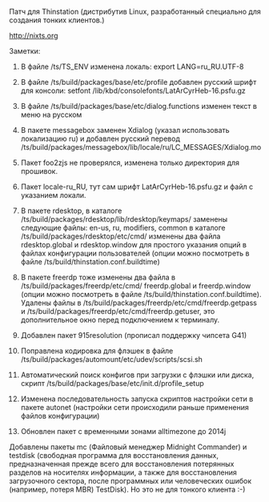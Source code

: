 Патч для Thinstation (дистрибутив Linux, разработанный специально для создания тонких клиентов.)

http://nixts.org

Заметки:

1. В файле /ts/TS_ENV изменена локаль: export LANG=ru_RU.UTF-8

2. В файле /ts/build/packages/base/etc/profile добавлен русский шрифт для консоли: setfont /lib/kbd/consolefonts/LatArCyrHeb-16.psfu.gz

3. В файле /ts/build/packages/base/etc/dialog.functions изменен текст в меню на русском

4. В пакете messagebox заменен Xdialog (указал использовать локализацию ru) и добавлен русский перевод /ts/build/packages/messagebox/lib/locale/ru/LC_MESSAGES/Xdialog.mo

5. Пакет foo2zjs не проверялся, изменена только директория для прошивок.

6. Пакет locale-ru_RU, тут сам шрифт LatArCyrHeb-16.psfu.gz и файл с указанием локали.

7. В пакете rdesktop, в каталоге /ts/build/packages/rdesktop/lib/rdesktop/keymaps/
заменены следующие файлы: en-us, ru, modifiers, common
в каталоге /ts/build/packages/rdesktop/etc/cmd/ изменены два файла
rdesktop.global и rdesktop.window для простого указания опций в файлах конфигурации пользователей (опции можно посмотреть в файле /ts/build/thinstation.conf.buildtime)

8. В пакете freerdp тоже изменены два файла в /ts/build/packages/freerdp/etc/cmd/
freerdp.global и freerdp.window (опции можно посмотреть в файле /ts/build/thinstation.conf.buildtime). Удалены файлы в /ts/build/packages/freerdp/etc/cmd/freerdp.getpass и /ts/build/packages/freerdp/etc/cmd/freerdp.getuser, это дополнительное окно перед подключением к терминалу.

9. Добавлен пакет 915resolution (прописал поддержку чипсета G41)

10. Поправлена кодировка для флэшек в файле /ts/build/packages/automount/etc/udev/scripts/scsi.sh

11. Автоматический поиск конфигов при загрузки с флэшки или диска, скрипт /ts/build/packages/base/etc/init.d/profile_setup

12. Изменена последовательность запуска скриптов настройки сети в пакете autonet (настройки сети происходили раньше применения файлов конфигурации)

13. Обновлен пакет с временными зонами alltimezone до 2014j

Добавлены пакеты mc (Файловый менеджер Midnight Commander) и testdisk (свободная программа для восстановления данных, предназначенная прежде всего для восстановления потерянных разделов на носителях информации, а также для восстановления загрузочного сектора, после программных или человеческих ошибок (например, потеря MBR) TestDisk). Но это не для тонкого клиента :-)
